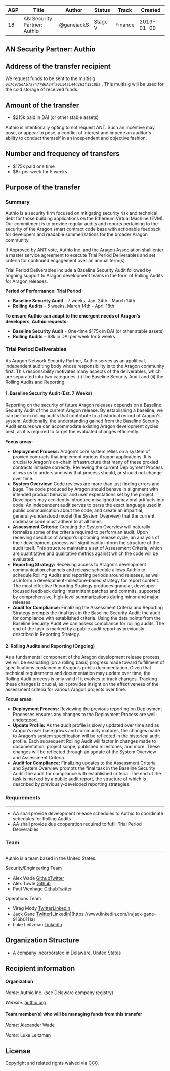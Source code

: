 | AGP  | Title | Author | Status | Track | Created |
| - | - | - | - | - | - |
| 18| AN Security Partner: Authio | @ganejackS | Stage V | Finance | 2019-01-09 |


## AN Security Partner: Authio

## Address of the transfer recipient

We request funds to be sent to the multisig `0x7c975dAb7a747786A24fa0114a144d263f12C0b2` . This multisig will be used for the cold storage of received funds.

## Amount of the transfer

- $215k paid in DAI (or other stable assets) 

Authio is intentionally opting to not request ANT. Such an incentive may pose, or appear to pose, a conflict of interest and impede an auditor's ability to conduct themself in an independent and objective fashion.

## Number and frequency of transfers

- $175k paid one time 
- $8k per week for 5 weeks 

## Purpose of the transfer

### Summary

Authio is a security firm focused on mitigating security risk and technical debt for those building applications on the Ethereum Virtual Machine (EVM). Our commitment is to provide regular audits and reports pertaining to the security of the Aragon smart contract code base with actionable feedback for developers and readable summerizations for the broader Aragon community.

If Approved by ANT vote, Authio Inc. and the Aragon Association shall enter a master service agreement to execute Trial Period Deliverables and set criteria for continued engagement over an annual term(s).

Trial Period Deliverables include a Baseline Security Audit followed by ongoing support to Aragon development teams in the form of Rolling Audits for Aragon releases. 

**Period of Performance: Trial Period**

- **Baseline Security Audit** - 7 weeks, Jan. 24th - March 14th
- **Rolling Audits** - 5 weeks, March 14th - April 18th

**To ensure Authio can adapt to the emergent needs of Aragon’s developers, Authio requests:**

- **Baseline Security Audit** - One-time $175k in DAI (or other stable assets) 
- **Rolling Audits** - $8k in DAI per week for 5 weeks 

### Trial Period Deliverables

As Aragon Network Security Partner, Authio serves as an apolitical, independent auditing body whose responsibility is to the Aragon community first. This responsibility motivates many aspects of the deliverables, which are separated into two categories: (i) the Baseline Security Audit and (ii) the Rolling Audits and Reporting.

#### 1. Baseline Security Audit (Est. 7 Weeks)

Reporting on the security of future Aragon releases depends on a Baseline Security Audit of the current Aragon release. By establishing a baseline, we can perform rolling audits that contribute to a historical record of Aragon's system. Additionally, the understanding gained from the Baseline Security Audit ensures we can accommodate existing Aragon development cycles best, as it is required to target the evaluated changes efficiently.

**Focus areas:**

- **Deployment Process:** Aragon’s core system relies on a system of proxied contracts that implement various Aragon applications. It is crucial to Aragon’s on-chain infrastructure that many of these proxied contracts initialize correctly. Reviewing the current Deployment Process allows us to understand why that process should, or should not change over time. 
- **System Overview:** Code reviews are more than just finding errors and bugs. The code produced by Aragon should behave in alignment with intended product behavior and user expectations set by the project. Developers may accidently introduce misaligned behavioral artifacts into code. An independent audit serves to parse the exact language used in public communication about the code, and create an impartial, generally-understood model (the System Overview) that the current codebase code must adhere to at all times.   
- **Assessment Criteria:** Creating the System Overview will naturally formalize some of the criteria required to perform an audit. Upon receiving specifics of Aragon’s upcoming release cycle, an analysis of their development process will significantly inform the structure of the audit itself. This structure maintains a set of Assessment Criteria, which are quantitative and qualitative metrics against which the code will be evaluated. 
- **Reporting Strategy:** Receiving access to Aragon’s development communication channels and release schedule allows Authio to schedule Rolling Audits and reporting periods around releases, as well as inform a development-milestone-based strategy for report content. The most effective Reporting Strategy produces granular, developer-focused feedback during intermittent patches and commits, supported by comprehensive, high-level summarizations during minor and major releases. 
- **Audit for Compliance:** Finalizing the Assessment Criteria and Reporting Strategy prompts the final task in the Baseline Security Audit: the audit for compliance with established criteria. Using the data points from the Baseline Security Audit we can assess compliance for rolling audits. The end of the task is marked by a public audit report as previously described in Reporting Strategy. 

#### 2. Rolling Audits and Reporting (Ongoing)

As a fundamental component of the Aragon development release process, we will be evaluating (on a rolling basis) progress made toward fulfillment of specifications contained in Aragon’s public documentation. Given that technical requirements and documentation may update over time, the Rolling Audit process is only valid if it evolves to track changes. Tracking these changes is crucial, as it provides insight on the effectiveness of the assessment criteria for various Aragon projects over time.

**Focus areas:**

- **Deployment Process:** Reviewing the previous reporting on Deployment Processes ensures any changes to the Deployment Process are well-understood.  
- **Update Profile:** As the audit profile is slowly updated over time and as Aragon’s user base grows and community matures, the changes made to Aragon’s system specification will be reflected in the historical audit profile. Each subsequent Rolling Audit will factor in changes made to documentation, project scope, published milestones, and more. These changes will be reflected through an update of the System Overview and Assessment Criteria. 
- **Audit for Compliance:** Finalizing updates to the Assessment Criteria and System Overview prompts the final task in the Baseline Security Audit: the audit for compliance with established criteria. The end of the task is marked by a public audit report, the structure of which is described by previously-developed reporting strategies. 

### Requirements

* * *
- AA shall provide development release schedules to Authio to coordinate schedules for Rolling Audits 
- AA shall provide due cooperation required to fufill Trial Period Deliverables

### Team

* * *

Authio is a team based in the United States.

Security/Engineering Team

- Alex Wade [Github](https://github.com/wadeAlexC)[Twitter](https://twitter.com/wadeAlexC) 
- Alex Towle [Github](https://github.com/jalextowle) 
- Paul Vienhage [Github](https://github.com/pvienhage)[Twitter](https://twitter.com/PVienhage) 

Operations Team

- Virag Mody [Twitter](https://twitter.com/ModyVirag)[LinkedIn](https://www.linkedin.com/in/virag-mody-650974a9) 
- Jack Gane [Twitter](https://twitter.com/JackGane_)[LinkedIn](https://www.linkedin.com/in/jack-gane-916b0111a) 
- Luke Leitzman [LinkedIn](https://www.linkedin.com/in/luke-leitzman-8885a2151) 

## Organization Structure

- A company incorporated in Delaware, United States  

## Recipient information

#### Organization

*Name:* Authio Inc. (see Delaware company registry)

*Website:* [authio.org](https://authio.org/)

#### Team member(s) who will be managing funds from this transfer

*Name:* Alexander Wade

*Name:* Luke Leitzman

## License
Copyright and related rights waived via [CC0](https://creativecommons.org/publicdomain/zero/1.0/).

